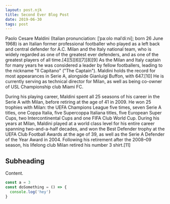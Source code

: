 ```yaml
---
layout: post.njk
title: Second Ever Blog Post
date: 2019-06-30
tags: post
---
```


Paolo Cesare Maldini (Italian pronunciation: [ˈpaːolo malˈdiːni]; born 26 June 1968) is an Italian former professional footballer who played as a left back and central defender for A.C. Milan and the Italy national team, who is widely regarded as one of the greatest ever defenders, and as one of the greatest players of all time.[4][5][6][7][8][9] As the Milan and Italy captain for many years he was considered a leader by fellow footballers, leading to the nickname "Il Capitano" ("The Captain"). Maldini holds the record for most appearances in Serie A, alongside Gianluigi Buffon, with 647.[10] He is currently serving as technical director for Milan, as well as being co-owner of USL Championship club Miami FC.

During his playing career, Maldini spent all 25 seasons of his career in the Serie A with Milan, before retiring at the age of 41 in 2009. He won 25 trophies with Milan: the UEFA Champions League five times, seven Serie A titles, one Coppa Italia, five Supercoppa Italiana titles, five European Super Cups, two Intercontinental Cups and one FIFA Club World Cup. During his years at Milan, Maldini played at a world class level for his entire career spanning two-and-a-half decades, and won the Best Defender trophy at the UEFA Club Football Awards at the age of 39, as well as the Serie A Defender of the Year Award in 2004. Following his retirement after the 2008–09 season, his lifelong club Milan retired his number 3 shirt.[11]

## Subheading

Content.

```js
const a = 3
const doSomething = () => {
  console.log('hey')
}
```

